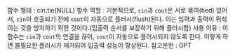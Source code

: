 함수 형태 : cin.tie(NULL)
함수 역할 : 기본적으로, `cin`과 `cout`은 서로 묶여(tied) 있어서, `cin`이 호출되기 전에 `cout`이 자동으로 플러시(flush)된다. 이는 입력과 출력이 뒤섞이는 것을 방지하기 위한 것이다.(입출력 순서를 보장하기 위해 플러시함)
사용 이유 : 이 함수는 `cin`과 `cout`의 연결을 끊어, `cout`이 자동으로 플러시되지 않도록 한다. 이렇게 하면 불필요한 플러시가 제거되어 입출력 성능이 향상된다.
참고문헌 : GPT